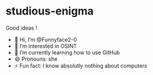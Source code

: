 # studious-enigma
Good ideas !

- 👋 Hi, I’m @Funnyface2-0
- 👀 I’m interested in OSINT
- 🌱 I’m currently learning how to use GitHub
- 😄 Pronouns: she
- ⚡ Fun fact: I know absolutly nothing about computers
